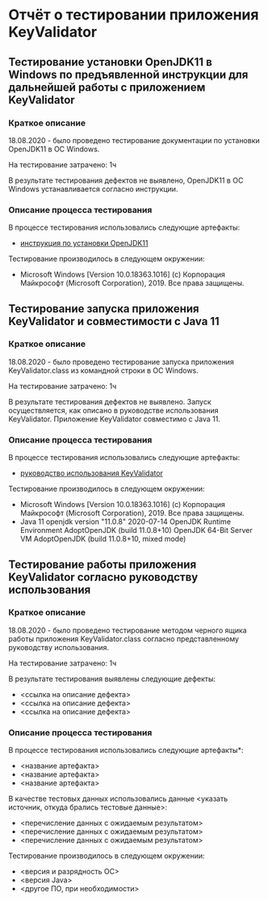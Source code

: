 # Отчёт о тестировании приложения KeyValidator

## Тестирование установки OpenJDK11 в Windows по предъявленной инструкции для дальнейшей работы с приложением KeyValidator
  
### Краткое описание

18.08.2020 - было проведено тестирование документации по установки OpenJDK11 в ОС Windows.

На тестирование затрачено: 1ч

В результате тестирования дефектов не выявлено, OpenJDK11 в ОС Windows устанавливается согласно инструкции.

### Описание процесса тестирования

В процессе тестирования использовались следующие артефакты:
* [инструкция по установки OpenJDK11](https://github.com/netology-code/javaqa-homeworks/blob/master/intro/openjdk11-manual.md)

Тестирование производилось в следующем окружении:
* Microsoft Windows [Version 10.0.18363.1016]
(c) Корпорация Майкрософт (Microsoft Corporation), 2019. Все права защищены.

## Тестирование запуска приложения KeyValidator и совместимости с Java 11

### Краткое описание

18.08.2020 - было проведено тестирование запуска приложения KeyValidator.class из командной строки в ОС Windows.

На тестирование затрачено: 1ч

В результате тестирования дефектов не выявлено. Запуск осуществляется, как описано в руководстве использования KeyValidator. Приложение KeyValidator совместимо с Java 11.

### Описание процесса тестирования

В процессе тестирования использовались следующие артефакты:
* [руководство использования KeyValidator](https://github.com/netology-code/javaqa-homeworks/blob/master/intro/user-manual.md)

Тестирование производилось в следующем окружении:
* Microsoft Windows [Version 10.0.18363.1016]
(c) Корпорация Майкрософт (Microsoft Corporation), 2019. Все права защищены.
* Java 11
openjdk version "11.0.8" 2020-07-14
OpenJDK Runtime Environment AdoptOpenJDK (build 11.0.8+10)
OpenJDK 64-Bit Server VM AdoptOpenJDK (build 11.0.8+10, mixed mode)


## Тестирование работы приложения KeyValidator согласно руководству использования

### Краткое описание

18.08.2020 - было проведено тестирование методом черного ящика работы приложения KeyValidator.class согласно представленному руководству использования.

На тестирование затрачено: 1ч

В результате тестирования выявлены следующие дефекты:
* <ссылка на описание дефекта>
* <ссылка на описание дефекта>
* <ссылка на описание дефекта>

### Описание процесса тестирования

В процессе тестирования использовались следующие артефакты*:
* <название артефакта>
* <название артефакта>
* <название артефакта>


В качестве тестовых данных использовались данные <указать источник, откуда брались тестовые данные>:
* <перечисление данных с ожидаемым результатом>
* <перечисление данных с ожидаемым результатом>
* <перечисление данных с ожидаемым результатом>

Тестирование производилось в следующем окружении:
* <версия и разрядность ОС>
* <версия Java>
* <другое ПО, при необходимости>
